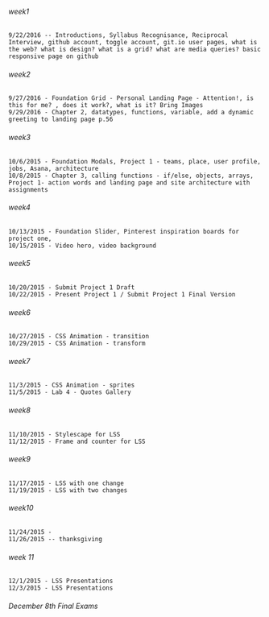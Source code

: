 ###### week1
```
9/22/2016 -- Introductions, Syllabus Recognisance, Reciprocal Interview, github account, toggle account, git.io user pages, what is the web? what is design? what is a grid? what are media queries? basic responsive page on github 
```
###### week2
```
9/27/2016 - Foundation Grid - Personal Landing Page - Attention!, is this for me? , does it work?, what is it? Bring Images
9/29/2016 - Chapter 2, datatypes, functions, variable, add a dynamic greeting to landing page p.56
```
###### week3
```
10/6/2015 - Foundation Modals, Project 1 - teams, place, user profile, jobs, Asana, architecture
10/8/2015 - Chapter 3, calling functions - if/else, objects, arrays, Project 1- action words and landing page and site architecture with assignments
```
###### week4
```
10/13/2015 - Foundation Slider, Pinterest inspiration boards for project one, 
10/15/2015 - Video hero, video background
```
###### week5
```
10/20/2015 - Submit Project 1 Draft
10/22/2015 - Present Project 1 / Submit Project 1 Final Version
```
###### week6
```
10/27/2015 - CSS Animation - transition
10/29/2015 - CSS Animation - transform
```
###### week7
```
11/3/2015 - CSS Animation - sprites
11/5/2015 - Lab 4 - Quotes Gallery
```
###### week8
```
11/10/2015 - Stylescape for LSS
11/12/2015 - Frame and counter for LSS
```
###### week9
```
11/17/2015 - LSS with one change
11/19/2015 - LSS with two changes
```
###### week10
```
11/24/2015 - 
11/26/2015 -- thanksgiving
```
###### week 11
```
12/1/2015 - LSS Presentations
12/3/2015 - LSS Presentations
```
###### December 8th Final Exams 
